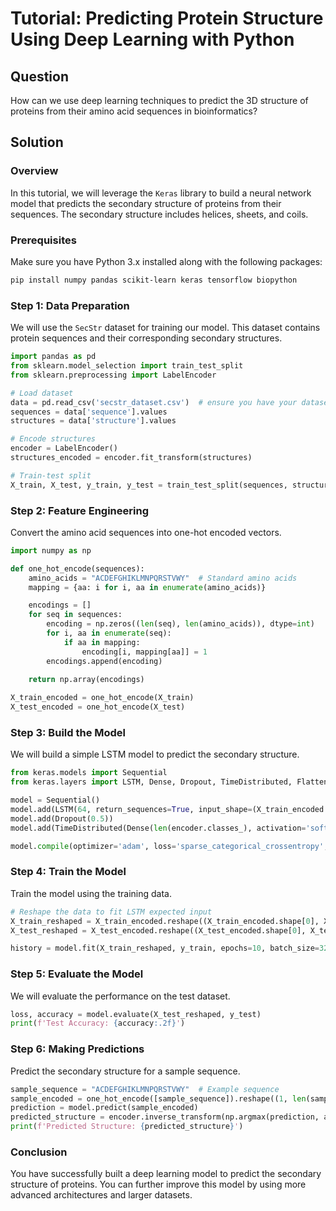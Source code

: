 # Tutorial: Predicting Protein Structure Using Deep Learning with Python

## Question
How can we use deep learning techniques to predict the 3D structure of proteins from their amino acid sequences in bioinformatics?

## Solution

### Overview
In this tutorial, we will leverage the `Keras` library to build a neural network model that predicts the secondary structure of proteins from their sequences. The secondary structure includes helices, sheets, and coils.

### Prerequisites
Make sure you have Python 3.x installed along with the following packages:

```bash
pip install numpy pandas scikit-learn keras tensorflow biopython
```

### Step 1: Data Preparation
We will use the `SecStr` dataset for training our model. This dataset contains protein sequences and their corresponding secondary structures.

```python
import pandas as pd
from sklearn.model_selection import train_test_split
from sklearn.preprocessing import LabelEncoder

# Load dataset
data = pd.read_csv('secstr_dataset.csv')  # ensure you have your dataset
sequences = data['sequence'].values
structures = data['structure'].values

# Encode structures
encoder = LabelEncoder()
structures_encoded = encoder.fit_transform(structures)

# Train-test split
X_train, X_test, y_train, y_test = train_test_split(sequences, structures_encoded, test_size=0.2, random_state=42)
```

### Step 2: Feature Engineering
Convert the amino acid sequences into one-hot encoded vectors.

```python
import numpy as np

def one_hot_encode(sequences):
    amino_acids = "ACDEFGHIKLMNPQRSTVWY"  # Standard amino acids
    mapping = {aa: i for i, aa in enumerate(amino_acids)}

    encodings = []
    for seq in sequences:
        encoding = np.zeros((len(seq), len(amino_acids)), dtype=int)
        for i, aa in enumerate(seq):
            if aa in mapping:
                encoding[i, mapping[aa]] = 1
        encodings.append(encoding)
    
    return np.array(encodings)

X_train_encoded = one_hot_encode(X_train)
X_test_encoded = one_hot_encode(X_test)
```

### Step 3: Build the Model
We will build a simple LSTM model to predict the secondary structure.

```python
from keras.models import Sequential
from keras.layers import LSTM, Dense, Dropout, TimeDistributed, Flatten

model = Sequential()
model.add(LSTM(64, return_sequences=True, input_shape=(X_train_encoded.shape[1], X_train_encoded.shape[2])))
model.add(Dropout(0.5))
model.add(TimeDistributed(Dense(len(encoder.classes_), activation='softmax')))

model.compile(optimizer='adam', loss='sparse_categorical_crossentropy', metrics=['accuracy'])
```

### Step 4: Train the Model
Train the model using the training data.

```python
# Reshape the data to fit LSTM expected input
X_train_reshaped = X_train_encoded.reshape((X_train_encoded.shape[0], X_train_encoded.shape[1], -1))
X_test_reshaped = X_test_encoded.reshape((X_test_encoded.shape[0], X_test_encoded.shape[1], -1))

history = model.fit(X_train_reshaped, y_train, epochs=10, batch_size=32, validation_split=0.1)
```

### Step 5: Evaluate the Model
We will evaluate the performance on the test dataset.

```python
loss, accuracy = model.evaluate(X_test_reshaped, y_test)
print(f'Test Accuracy: {accuracy:.2f}')
```

### Step 6: Making Predictions
Predict the secondary structure for a sample sequence.

```python
sample_sequence = "ACDEFGHIKLMNPQRSTVWY"  # Example sequence
sample_encoded = one_hot_encode([sample_sequence]).reshape((1, len(sample_sequence), -1))
prediction = model.predict(sample_encoded)
predicted_structure = encoder.inverse_transform(np.argmax(prediction, axis=-1)[0])
print(f'Predicted Structure: {predicted_structure}')
```

### Conclusion
You have successfully built a deep learning model to predict the secondary structure of proteins. You can further improve this model by using more advanced architectures and larger datasets.